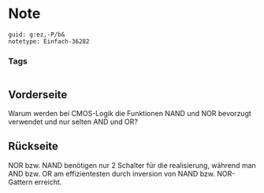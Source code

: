 # Note
```
guid: g:ez,-P/b&
notetype: Einfach-36282
```

### Tags
```
```

## Vorderseite
Warum werden bei CMOS-Logik die Funktionen NAND und NOR bevorzugt verwendet und nur
selten AND und OR?

## Rückseite
NOR bzw. NAND benötigen nur 2 Schalter für die realisierung, während man AND bzw. OR am effizientesten durch inversion von NAND bzw. NOR-Gattern erreicht.
